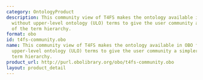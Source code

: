 ```yaml
---
category: OntologyProduct
description: This community view of T4FS makes the ontology available in OBO format
  without upper-level ontology (ULO) terms to give the user community a simpler view
  of the term hierarchy.
format: obo
id: t4fs-community.obo
name: This community view of T4FS makes the ontology available in OBO format without
  upper-level ontology (ULO) terms to give the user community a simpler view of the
  term hierarchy.
product_url: http://purl.obolibrary.org/obo/t4fs-community.obo
layout: product_detail
---
```

